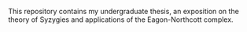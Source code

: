 This repository contains my undergraduate thesis, an exposition on the theory of Syzygies and applications of the Eagon-Northcott complex.
